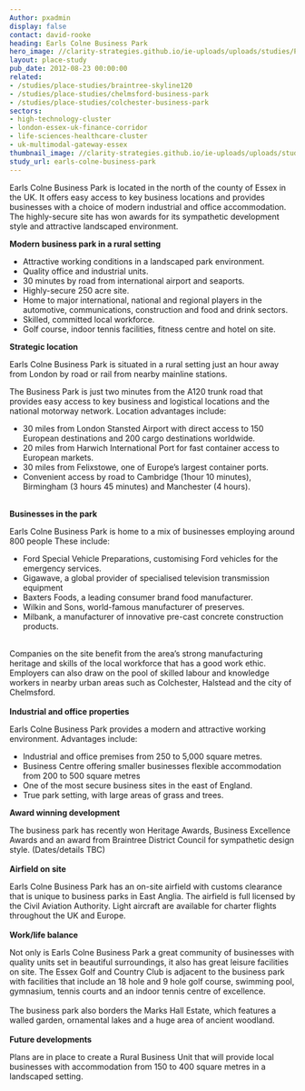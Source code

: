 ```yaml
---
Author: pxadmin
display: false
contact: david-rooke
heading: Earls Colne Business Park
hero_image: //clarity-strategies.github.io/ie-uploads/uploads/studies/PS_EarlesColnes_Banner.jpg
layout: place-study
pub_date: 2012-08-23 00:00:00
related:
- /studies/place-studies/braintree-skyline120
- /studies/place-studies/chelmsford-business-park
- /studies/place-studies/colchester-business-park
sectors:
- high-technology-cluster
- london-essex-uk-finance-corridor
- life-sciences-healthcare-cluster
- uk-multimodal-gateway-essex
thumbnail_image: //clarity-strategies.github.io/ie-uploads/uploads/studies/PS_EarlesColnes_Tile.jpg
study_url: earls-colne-business-park
---
```


<p>Earls Colne Business Park is located in the north of the county of Essex in the UK. It offers easy access to key business locations and provides businesses with a choice of modern industrial and office accommodation. The highly-secure site has won awards for its sympathetic development style and attractive landscaped environment.</p><p><strong>Modern business park in a rural setting</strong></p><ul><li>Attractive working conditions in a landscaped park environment.</li><li>Quality office and industrial units.</li><li>30 minutes by road from international airport and seaports.</li><li>Highly-secure 250 acre site. </li><li>Home to major international, national and regional players in the automotive, communications, construction and food and drink sectors.</li><li>Skilled, committed local workforce.</li><li>Golf course, indoor tennis facilities, fitness centre and hotel on site.</li></ul><p><strong>Strategic location</strong></p><p>Earls Colne Business Park is situated in a rural setting just an hour away from London by road or rail from nearby mainline stations.</p><p>The Business Park is just two minutes from the A120 trunk road that provides easy access to key business and logistical locations and the national motorway network. Location advantages include:</p><ul><li>30 miles from London Stansted Airport with direct access to 150 European destinations and 200 cargo destinations worldwide.</li><li>20 miles from Harwich International Port for fast container access to European markets.</li><li>30 miles from Felixstowe, one of Europe’s largest container ports.</li><li>Convenient access by road to Cambridge (1hour 10 minutes), Birmingham (3 hours 45 minutes) and Manchester (4 hours).</li></ul><p><br/><strong>Businesses in the park </strong></p><p>Earls Colne Business Park is home to a mix of businesses employing around 800 people These include:</p><ul><li>Ford Special Vehicle Preparations, customising Ford vehicles for the emergency services.</li><li>Gigawave, a global provider of specialised television transmission equipment</li><li>Baxters Foods, a leading consumer brand food manufacturer. </li><li>Wilkin and Sons, world-famous manufacturer of preserves.</li><li>Milbank, a manufacturer of innovative pre-cast concrete construction products.</li></ul><p><br/>Companies on the site benefit from the area’s strong manufacturing heritage and skills of the local workforce that has a good work ethic. Employers can also draw on the pool of skilled labour and knowledge workers in nearby urban areas such as Colchester, Halstead and the city of Chelmsford.<br/><br/><strong>Industrial and office properties </strong></p><p>Earls Colne Business Park provides a modern and attractive working environment. Advantages include:</p><ul><li>Industrial and office premises from 250 to 5,000 square metres.</li><li>Business Centre offering smaller businesses flexible accommodation from 200 to 500 square metres </li><li>One of the most secure business sites in the east of England.</li><li>True park setting, with large areas of grass and trees.</li></ul><p><strong>Award winning development</strong></p><p>The business park has recently won Heritage Awards, Business Excellence Awards and an award from Braintree District Council for sympathetic design style. (Dates/details TBC)<br/><br/><strong>Airfield on site</strong></p><p>Earls Colne Business Park has an on-site airfield with customs clearance that is unique to business parks in East Anglia. The airfield is full licensed by the Civil Aviation Authority. Light aircraft are available for charter flights throughout the UK and Europe.<br/><br/><strong>Work/life balance </strong></p><p>Not only is Earls Colne Business Park a great community of businesses with quality units set in beautiful surroundings, it also has great leisure facilities on site. The Essex Golf and Country Club is adjacent to the business park with facilities that include an 18 hole and 9 hole golf course, swimming pool, gymnasium, tennis courts and an indoor tennis centre of excellence.<br/><br/>The business park also borders the Marks Hall Estate, which features a walled garden, ornamental lakes and a huge area of ancient woodland.<br/><br/><strong>Future developments </strong></p><p>Plans are in place to create a Rural Business Unit that will provide local businesses with accommodation from 150 to 400 square metres in a landscaped setting.</p>